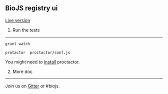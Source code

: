 BioJS registry ui
-----------------


[Live version](http://biojs.net/registry-ui/client/)


1. Run the tests
----------------

```
grunt watch
```

```
protactor  proctactor/conf.js
```

You might need to [install](https://github.com/angular/protractor/blob/master/docs/tutorial.md) proctactor.

2. More doc
----------

Join us on [Gitter](https://gitter.im/biojs/biojs2) or #biojs.

